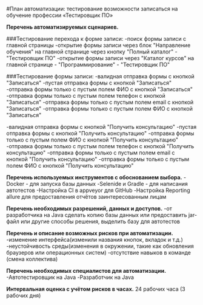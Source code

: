 #План автоматизации: тестирование возможности записаться на обучение профессии «Тестировщик ПО»

**Перечень автоматизируемых сценариев.**

###Тестирование перехода к форме записи:
-поиск формы записи с главной страницы
-открытие формы записи через блок "Направление обучения" на главной странице через кнопку "Полный каталог" - "Тестировщик ПО"
-открытие формы записи через "Каталог курсов" на главной странице - "Программирование" - "Тестировщик ПО"

###Тестирование формы записи:
-валидная отправка формы с кнопкой "Записаться"
-пустая отправка формы с кнопкой "Записаться"
-отправка формы только с пустым полем ФИО с кнопкой "Записаться"
-отправка формы только с пустым полем телефон с кнопкой "Записаться"
-отправка формы только с пустым полем email с кнопкой "Записаться"
-отправка формы только с пустым полем ФИО с кнопкой "Записаться"

-валидная отправка формы с кнопкой "Получить консультацию"
-пустая отправка формы с кнопкой "Получить консультацию"
-отправка формы только с пустым полем ФИО с кнопкой "Получить консультацию"
-отправка формы только с пустым полем телефон с кнопкой "Получить консультацию"
-отправка формы только с пустым полем email с кнопкой "Получить консультацию"
-отправка формы только с пустым полем ФИО с кнопкой "Получить консультацию"


**Перечень используемых инструментов с обоснованием выбора.**
-Docker - для запуска базы данных
-Selenide и Gradle - для написания автотестов
-Настройка CI в appveyor для GitHub
-Настройка Reporting allure для предоставления отчётов заинтересованным лицам


**Перечень необходимых разрешений, данных и доступов.**
-от разработчика на Java сделать копию базы данных или предоставить jar-файл или другие способы решения, выделить базу для автотестов


**Перечень и описание возможных рисков при автоматизации.**
-изменение интерфейса(изменили названия кнопок, вкладок и т.д.)
-неустойчивость среды(изменения в окружении, такие как обновления браузеров или операционных систем)
-отсутствие навыков в команде (смена коллектива)


**Перечень необходимых специалистов для автоматизации.**
-Автотестировщик на Java
-Разработчик на Java


**Интервальная оценка с учётом рисков в часах.**
24 рабочих часа (3 рабочих дня)